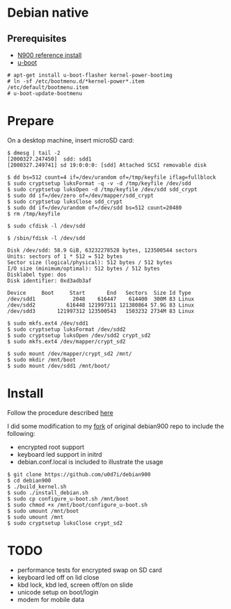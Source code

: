 # Debian native

## Prerequisites
* [N900 reference install](../reference-install)
* [u-boot](http://talk.maemo.org/showthread.php?t=81613)

```
# apt-get install u-boot-flasher kernel-power-bootimg
# ln -sf /etc/bootmenu.d/*kernel-power*.item /etc/default/bootmenu.item
# u-boot-update-bootmenu
```

# Prepare

On a desktop machine, insert microSD card:

```
$ dmesg | tail -2
[2000327.247450]  sdd: sdd1
[2000327.249741] sd 19:0:0:0: [sdd] Attached SCSI removable disk
```

```
$ dd bs=512 count=4 if=/dev/urandom of=/tmp/keyfile iflag=fullblock
$ sudo cryptsetup luksFormat -q -v -d /tmp/keyfile /dev/sdd
$ sudo cryptsetup luksOpen -d /tmp/keyfile /dev/sdd sdd_crypt
$ sudo dd if=/dev/zero of=/dev/mapper/sdd_crypt
$ sudo cryptsetup luksClose sdd_crypt
$ sudo dd if=/dev/urandom of=/dev/sdd bs=512 count=20480
$ rm /tmp/keyfile

$ sudo cfdisk -l /dev/sdd

$ /sbin/fdisk -l /dev/sdd

Disk /dev/sdd: 58.9 GiB, 63232278528 bytes, 123500544 sectors
Units: sectors of 1 * 512 = 512 bytes
Sector size (logical/physical): 512 bytes / 512 bytes
I/O size (minimum/optimal): 512 bytes / 512 bytes
Disklabel type: dos
Disk identifier: 0xd3adb3af

Device     Boot     Start       End   Sectors  Size Id Type
/dev/sdd1            2048    616447    614400  300M 83 Linux
/dev/sdd2          616448 121997311 121380864 57.9G 83 Linux
/dev/sdd3       121997312 123500543   1503232 2734M 83 Linux
```

```
$ sudo mkfs.ext4 /dev/sdd1
$ sudo cryptsetup luksFormat /dev/sdd2
$ sudo cryptsetup luksOpen /dev/sdd2 crypt_sd2
$ sudo mkfs.ext4 /dev/mapper/crypt_sd2
```

```
$ sudo mount /dev/mapper/crypt_sd2 /mnt/
$ sudo mkdir /mnt/boot
$ sudo mount /dev/sdd1 /mnt/boot/
```

# Install
Follow the procedure described [here](https://github.com/dderby/debian900)

I did some modification to my [fork](https://github.com/u0d7i/debian900) of original debian900 repo
to include the following:
- encrypted root support
- keyboard led support in initrd
- debian.conf.local is included to illustrate the usage

```
$ git clone https://github.com/u0d7i/debian900
$ cd debian900
$ ./build_kernel.sh
$ sudo ./install_debian.sh
$ sudo cp configure_u-boot.sh /mnt/boot
$ sudo chmod +x /mnt/boot/configure_u-boot.sh
$ sudo umount /mnt/boot
$ sudo umount /mnt
$ sudo cryptsetup luksClose crypt_sd2
```

# TODO

- performance tests for encrypted swap on SD card
- keyboard led off on lid close
- kbd lock, kbd led, screen off/on on slide
- unicode setup on boot/login
- modem for mobile data

